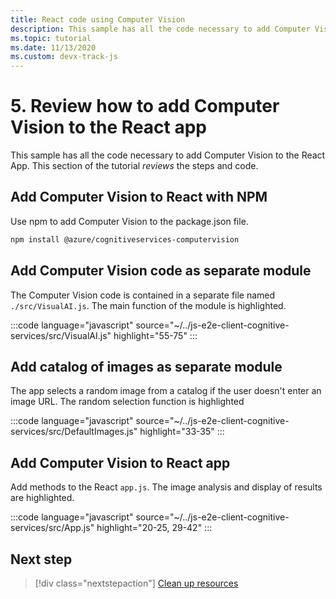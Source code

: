 ```yaml
---
title: React code using Computer Vision
description: This sample has all the code necessary to add Computer Vision to the React App. This section of the tutorial _reviews_ the steps and code. 
ms.topic: tutorial
ms.date: 11/13/2020
ms.custom: devx-track-js
---
```


# 5. Review how to add Computer Vision to the React app

This sample has all the code necessary to add Computer Vision to the React App. This section of the tutorial _reviews_ the steps and code. 

## Add Computer Vision to React with NPM

Use npm to add Computer Vision to the package.json file. 

```bash
npm install @azure/cognitiveservices-computervision 
```

## Add Computer Vision code as separate module

The Computer Vision code is contained in a separate file named `./src/VisualAI.js`. The main function of the module is highlighted. 

:::code language="javascript" source="~/../js-e2e-client-cognitive-services/src/VisualAI.js" highlight="55-75" :::

## Add catalog of images as separate module

The app selects a random image from a catalog if the user doesn't enter an image URL. The random selection function is highlighted 

:::code language="javascript" source="~/../js-e2e-client-cognitive-services/src/DefaultImages.js" highlight="33-35" :::

## Add Computer Vision to React app

Add methods to the React `app.js`. The image analysis and display of results are highlighted.

:::code language="javascript" source="~/../js-e2e-client-cognitive-services/src/App.js" highlight="20-25, 29-42" :::

## Next step

> [!div class="nextstepaction"]
> [Clean up resources](clean-up-resources.md) 